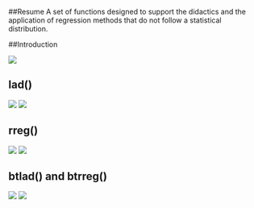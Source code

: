 ##Resume
A set of functions designed to support the didactics and the application of regression methods that do not follow a statistical distribution.

##Introduction

![](https://i.imgur.com/YvNUA3w.png)


## lad()

![](https://i.imgur.com/mwO7n7n.png)
![](https://i.imgur.com/dzRMnKB.png)


## rreg()

![](https://i.imgur.com/vkl5NYk.png)
![](https://i.imgur.com/k11Nvnp.png)


## btlad() and btrreg()
![](https://i.imgur.com/MJETNWk.png)
![](https://i.imgur.com/sqhtoPo.png)
